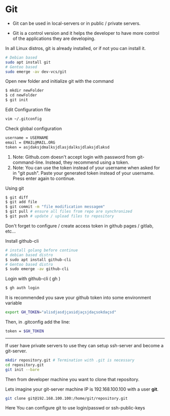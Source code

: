 # Git

- Git can be used in local-servers or in public / private servers. 

- Git is a control version and it helps the developer to have more control of the applications they are developing. 

In all Linux distros, git is already installed, or if not you can install it.

```sh
# Debian based
sudo apt install git
# Gentoo based
sudo emerge -av dev-vcs/git 
```

Open new folder and initialize git with the command

```sh 
$ mkdir newFolder
$ cd newFolder
$ git init 
```

Edit Configuration file

```sh 
vim ~/.gitconfig
```

Check global configuration

```sh
username = USERNAME
email = EMAIL@MAIL.ORG
token = asjdaksjdmalksjdlasjdalksjdlaksjdlaksd
```
1. Note: Github.com doesn't accept login with password from git-command-line. Instead,  they recommend using a token. 
2. Note: You can use the token instead of your username when asked for in "git push". Paste your generated token instead
   of your username. Press enter again to continue. 

Using git

```sh
$ git diff
$ git add file
$ git commit -m "file modification messagem"
$ git pull # ensure all files from repo are synchronized
$ git push # update / upload files to repository
```

Don't forget to configure / create access token in github pages / gitlab, etc...

Install github-cli

```sh 
# install golang before continue
# debian based distro 
$ sudo apt install github-cli
# Gentoo based distro
$ sudo emerge -av github-cli
```

Login with github-cli ( gh ) 
```sh
$ gh auth login 
```

It is recommended you save your github token into some environment variable

```sh
export GH_TOKEN="alisdjasdjçasidjaçsjdaçsokdaçsd"
```

Then, in .gitconfig add the line: 

```sh
token = $GH_TOKEN
```

---

If user have private servers to use they can setup ssh-server and become a git-server. 

```sh
mkdir repository.git # Termination with .git is necessary 
cd repository.git 
git init --bare
```

Then from developer machine you want to clone that repository. 

Lets imagine your git-server machine IP is 192.168.100.100 with a user **git**. 

```sh
git clone git@192.168.100.100:/home/git/repository.git
```

Here You can configure git to use login/passwd or ssh-public-keys


